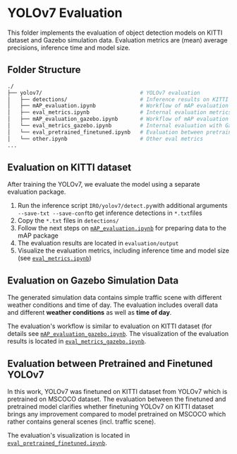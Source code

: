 # YOLOv7 Evaluation

This folder implements the evaluation of object detection models on KITTI dataset and Gazebo simulation data. Evaluation metrics are (mean) average precisions, inference time and model size.

## Folder Structure

```bash
./
├── yolov7/                               # YOLOv7 evaluation
│   ├── detections/                       # Inference results on KITTI test data
│   ├── mAP_evaluation.ipynb              # Workflow of mAP evaluation for YOLOv7
│   ├── eval_metrics.ipynb                # Internal evaluation metrics with KITTI dataset
│   ├── mAP_evaluation_gazebo.ipynb       # Workflow of mAP evaluation for YOLOv7 on Gazebo data
│   └── eval_metrics_gazebo.ipynb         # Internal evaluation with Gazebo data
│   └── eval_pretrained_finetuned.ipynb   # Evaluation between pretrained and finetuned YOLOv7
│   └── other.ipynb                       # Other eval metrics
...
```

## Evaluation on KITTI dataset
After training the YOLOv7, we evaluate the model using a separate evaluation package. 
1. Run the inference script `IRO/yolov7/detect.py`with additional arguments `--save-txt --save-conf`to get inference detections in `*.txt`files
2. Copy the `*.txt` files in `detections/`
3. Follow the next steps on  [`mAP_evaluation.ipynb`](https://github.com/alfredowh/object-detection/blob/main/evaluation/yolov7/mAP_evaluation.ipynb) for preparing data to the mAP package
4. The evaluation results are located in `evaluation/output`
5. Visualize the evaluation metrics, including inference time and model size (see [`eval_metrics.ipynb`](https://github.com/alfredowh/object-detection/blob/main/evaluation/yolov7/eval_metrics.ipynb))


## Evaluation on Gazebo Simulation Data
The generated simulation data contains simple traffic scene with different weather conditions and time of day. The evaluation includes overall data and different **weather conditions** as well as **time of day**. 

The evaluation's workflow is similar to evaluation on KITTI dataset (for details see [`mAP_evaluation_gazebo.ipynb`](https://github.com/alfredowh/object-detection/blob/main/evaluation/yolov7/mAP_evaluation_gazebo.ipynb). The visualization of the evaluation results is located in [`eval_metrics_gazebo.ipynb`](https://github.com/alfredowh/object-detection/blob/main/evaluation/yolov7/eval_metrics_gazebo.ipynb).


## Evaluation between Pretrained and Finetuned YOLOv7
In this work, YOLOv7 was finetuned on KITTI dataset from YOLOv7 which is pretrained on MSCOCO dataset. The evaluation between the finetuned and pretrained model clarifies whether finetuning YOLOv7 on KITTI dataset brings any improvement compared to model pretrained on MSCOCO which rather contains general scenes (incl. traffic scene).

The evaluation's visualization is located in [`eval_pretrained_finetuned.ipynb`](https://github.com/alfredowh/object-detection/blob/main/evaluation/yolov7/eval_pretrained_finetuned.ipynb).
